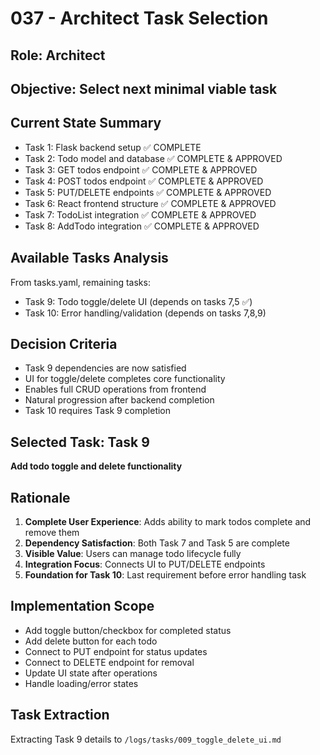 # 037 - Architect Task Selection

## Role: Architect  
## Objective: Select next minimal viable task

## Current State Summary
- Task 1: Flask backend setup ✅ COMPLETE
- Task 2: Todo model and database ✅ COMPLETE & APPROVED  
- Task 3: GET todos endpoint ✅ COMPLETE & APPROVED
- Task 4: POST todos endpoint ✅ COMPLETE & APPROVED
- Task 5: PUT/DELETE endpoints ✅ COMPLETE & APPROVED
- Task 6: React frontend structure ✅ COMPLETE & APPROVED
- Task 7: TodoList integration ✅ COMPLETE & APPROVED
- Task 8: AddTodo integration ✅ COMPLETE & APPROVED

## Available Tasks Analysis
From tasks.yaml, remaining tasks:
- Task 9: Todo toggle/delete UI (depends on tasks 7,5 ✅)
- Task 10: Error handling/validation (depends on tasks 7,8,9)

## Decision Criteria
- Task 9 dependencies are now satisfied
- UI for toggle/delete completes core functionality
- Enables full CRUD operations from frontend
- Natural progression after backend completion
- Task 10 requires Task 9 completion

## Selected Task: Task 9
**Add todo toggle and delete functionality**

## Rationale
1. **Complete User Experience**: Adds ability to mark todos complete and remove them
2. **Dependency Satisfaction**: Both Task 7 and Task 5 are complete
3. **Visible Value**: Users can manage todo lifecycle fully
4. **Integration Focus**: Connects UI to PUT/DELETE endpoints
5. **Foundation for Task 10**: Last requirement before error handling task

## Implementation Scope
- Add toggle button/checkbox for completed status
- Add delete button for each todo
- Connect to PUT endpoint for status updates
- Connect to DELETE endpoint for removal
- Update UI state after operations
- Handle loading/error states

## Task Extraction
Extracting Task 9 details to `/logs/tasks/009_toggle_delete_ui.md`